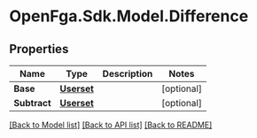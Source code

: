 # OpenFga.Sdk.Model.Difference

## Properties

Name | Type | Description | Notes
------------ | ------------- | ------------- | -------------
**Base** | [**Userset**](Userset.md) |  | [optional] 
**Subtract** | [**Userset**](Userset.md) |  | [optional] 

[[Back to Model list]](../README.md#models) [[Back to API list]](../README.md#api-endpoints) [[Back to README]](../README.md)

